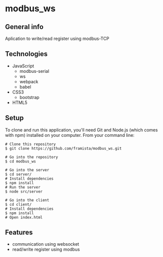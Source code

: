 # modbus_ws

## General info
Aplication to write/read register using modbus-TCP
## Technologies
* JavaScript
    * modbus-serial
    * ws
    * webpack
    * babel
* CSS3
    * bootstrap
* HTML5

## Setup
To clone and run this application, you'll need Git and Node.js (which comes with npm) installed on your computer. From your command line:
```
# Clone this repository
$ git clone https://github.com/framista/modbus_ws.git

# Go into the repository
$ cd modbus_ws

# Go into the server
$ cd server/
# Install dependencies 
$ npm install
# Run the server
$ node src/server

# Go into the client
$ cd client/
# Install dependencies 
$ npm install
# Open index.html
```

## Features
* communication using websocket
* read/write register using modbus
